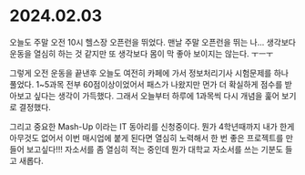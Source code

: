 # 2024.02.03

오늘도 주말 오전 10시 헬스장 오픈런을 뛰었다. 맨날 주말 오픈런을 뛰는 나... 생각보다 운동을 열심히 하는 것 같지만 또 생각보다 몸이 막 좋아 보이지는 않는다. ㅜㅡㅜ&#x20;

그렇게 오전 운동을 끝낸후 오늘도 여전히 카페에 가서 정보처리기사 시험문제를 하나 풀었다. 1\~5과목 전부 60점이상이었어서 패스가 나왔지만 먼가 더 확실하게 점수를 받아보고 싶다는 생각이 가득했다. 그래서 오늘부터 하루에 1과목씩 다시 개념을 훑어 보기로 결정했다.&#x20;

그리고 중요한 Mash-Up 이라는 IT 동아리를 신청중이다. 뭔가 4학년때까지 내가 한게 아무것도 없어서 이번 매시업에 붙게 된다면 열심히 노력해서 한 번 좋은 프로젝트를 만들어 보고싶다!!! 자소서를 좀 열심히 적는 중인데 뭔가 대학교 자소서를 쓰는 기분도 들고 새롭다.&#x20;
